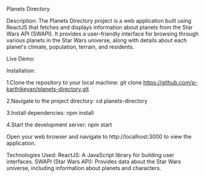 Planets Directory

Description:
The Planets Directory project is a web application built using ReactJS that fetches and displays information about planets from the Star Wars API (SWAPI). It provides a user-friendly interface for browsing through various planets in the Star Wars universe, along with details about each planet's climate, population, terrain, and residents.

Live Demo:

Installation:

1.Clone the repository to your local machine:
git clone https://github.com/p-karthikeyan/planets-directory.git

2.Navigate to the project directory:
cd planets-directory

3.Install dependencies:
npm install

4.Start the development server:
npm start

Open your web browser and navigate to http://localhost:3000 to view the application.

Technologies Used:
ReactJS: A JavaScript library for building user interfaces.
SWAPI (Star Wars API): Provides data about the Star Wars universe, including information about planets and characters.